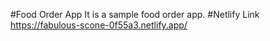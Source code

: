 #Food Order App 
It is a sample food order app.
#Netlify Link 
https://fabulous-scone-0f55a3.netlify.app/
